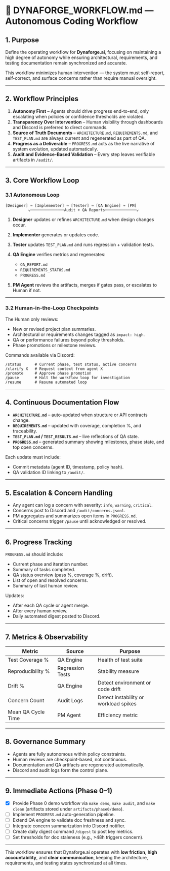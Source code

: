 # 🧩 DYNAFORGE_WORKFLOW.md — Autonomous Coding Workflow

## 1. Purpose

Define the operating workflow for **Dynaforge.ai**, focusing on maintaining a high degree of autonomy while ensuring architectural, requirements, and testing documentation remain synchronized and accurate.

This workflow minimizes human intervention — the system must self-report, self-correct, and surface concerns rather than require manual oversight.

---

## 2. Workflow Principles

1. **Autonomy First** – Agents should drive progress end-to-end, only escalating when policies or confidence thresholds are violated.
2. **Transparency Over Intervention** – Human visibility through dashboards and Discord is preferred to direct commands.
3. **Source of Truth Documents** – `ARCHITECTURE.md`, `REQUIREMENTS.md`, and `TEST_PLAN.md` are always current and regenerated as part of QA.
4. **Progress as a Deliverable** – `PROGRESS.md` acts as the live narrative of system evolution, updated automatically.
5. **Audit and Evidence-Based Validation** – Every step leaves verifiable artifacts in `/audit/`.

---

## 3. Core Workflow Loop

### 3.1 Autonomous Loop

```
[Designer] → [Implementer] → [Tester] → [QA Engine] → [PM]
          ↘───────────────Audit + QA Reports──────────────↙
```

1. **Designer** updates or refines `ARCHITECTURE.md` when design changes occur.
2. **Implementer** generates or updates code.
3. **Tester** updates `TEST_PLAN.md` and runs regression + validation tests.
4. **QA Engine** verifies metrics and regenerates:

   * `QA_REPORT.md`
   * `REQUIREMENTS_STATUS.md`
   * `PROGRESS.md`
5. **PM Agent** reviews the artifacts, merges if gates pass, or escalates to Human if not.

---

### 3.2 Human-in-the-Loop Checkpoints

The Human only reviews:

* New or revised project plan summaries.
* Architectural or requirements changes tagged as `impact: high`.
* QA or performance failures beyond policy thresholds.
* Phase promotions or milestone reviews.

Commands available via Discord:

```
/status      # Current phase, test status, active concerns
/clarify X   # Request context from agent X
/promote     # Approve phase promotion
/pause       # Halt the workflow loop for investigation
/resume      # Resume automated loop
```

---

## 4. Continuous Documentation Flow

* **`ARCHITECTURE.md`** – auto-updated when structure or API contracts change.
* **`REQUIREMENTS.md`** – updated with coverage, completion %, and traceability.
* **`TEST_PLAN.md` / `TEST_RESULTS.md`** – live reflections of QA state.
* **`PROGRESS.md`** – generated summary showing milestones, phase state, and top open concerns.

Each update must include:

* Commit metadata (agent ID, timestamp, policy hash).
* QA validation ID linking to `/audit/`.

---

## 5. Escalation & Concern Handling

* Any agent can log a concern with severity: `info`, `warning`, `critical`.
* Concerns post to Discord and `/audit/concerns.jsonl`.
* PM aggregates and summarizes open items in `PROGRESS.md`.
* Critical concerns trigger `/pause` until acknowledged or resolved.

---

## 6. Progress Tracking

`PROGRESS.md` should include:

* Current phase and iteration number.
* Summary of tasks completed.
* QA status overview (pass %, coverage %, drift).
* List of open and resolved concerns.
* Summary of last human review.

Updates:

* After each QA cycle or agent merge.
* After every human review.
* Daily automated digest posted to Discord.

---

## 7. Metrics & Observability

| Metric             | Source           | Purpose                               |
| ------------------ | ---------------- | ------------------------------------- |
| Test Coverage %    | QA Engine        | Health of test suite                  |
| Reproducibility %  | Regression Tests | Stability measure                     |
| Drift %            | QA Engine        | Detect environment or code drift      |
| Concern Count      | Audit Logs       | Detect instability or workload spikes |
| Mean QA Cycle Time | PM Agent         | Efficiency metric                     |

---

## 8. Governance Summary

* Agents are fully autonomous within policy constraints.
* Human reviews are checkpoint-based, not continuous.
* Documentation and QA artifacts are regenerated automatically.
* Discord and audit logs form the control plane.

---

## 9. Immediate Actions (Phase 0–1)

* [x] Provide Phase 0 demo workflow via `make demo`, `make audit`, and `make clean` (artifacts stored under `artifacts/phase0/demo`).
* [ ] Implement `PROGRESS.md` auto-generation pipeline.
* [ ] Extend QA engine to validate doc freshness and sync.
* [ ] Integrate concern summarization into Discord notifier.
* [ ] Create daily digest command `/digest` to post key metrics.
* [ ] Set thresholds for doc staleness (e.g., >48h triggers concern).

---

This workflow ensures that Dynaforge.ai operates with **low friction**, **high accountability**, and **clear communication**, keeping the architecture, requirements, and testing states synchronized at all times.
